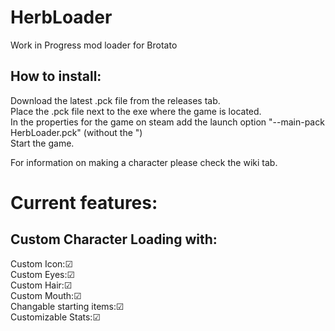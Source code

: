 # HerbLoader
Work in Progress mod loader for Brotato

## How to install:
Download the latest .pck file from the releases tab.  
Place the .pck file next to the exe where the game is located.  
In the properties for the game on steam add the launch option "--main-pack HerbLoader.pck" (without the ")  
Start the game.  
  
For information on making a character please check the wiki tab.

# Current features:
## Custom Character Loading with:
Custom Icon:☑  
Custom Eyes:☑  
Custom Hair:☑  
Custom Mouth:☑  
Changable starting items:☑  
Customizable Stats:☑
